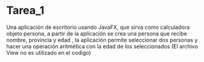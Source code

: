 # Tarea_1
Una aplicación de escritorio usando JavaFX, que sirva como calculadora objeto persona, a partir de la aplicación se crea una persona que recibe nombre, provincia y edad , la aplicación permite seleccionar dos personas y hacer una operación aritmética con la edad de los seleccionados
(El archivo View no es utilizado en el codigo)
